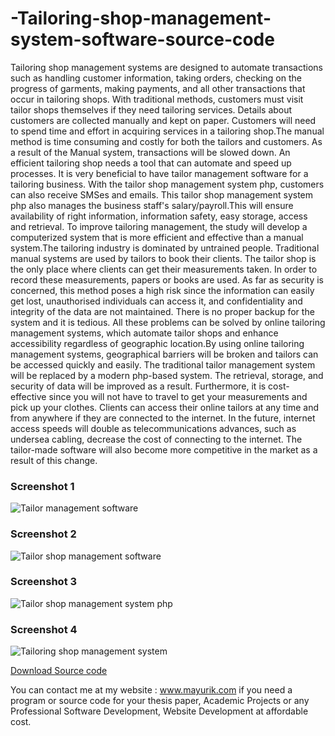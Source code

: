 # -Tailoring-shop-management-system-software-source-code
Tailoring shop management systems are designed to automate transactions such as handling customer information, taking orders, checking on the progress of garments, making payments, and all other transactions that occur in tailoring shops. With traditional methods, customers must visit tailor shops themselves if they need tailoring services. Details about customers are collected manually and kept on paper. Customers will need to spend time and effort in acquiring services in a tailoring shop.The manual method is time consuming and costly for both the tailors and customers. As a result of the Manual system, transactions will be slowed down. An efficient tailoring shop needs a tool that can automate and speed up processes. It is very beneficial to have tailor management software for a tailoring business. With the tailor shop management system php, customers can also receive SMSes and emails. This tailor shop management system php  also manages the business staff's salary/payroll.This will ensure availability of right information, information safety, easy storage, access and retrieval. To improve tailoring management, the study will develop a computerized system that is more efficient and effective than a manual system.The tailoring industry is dominated by untrained people. Traditional manual systems are used by tailors to book their clients. The tailor shop is the only place where clients can get their measurements taken. In order to record these measurements, papers or books are used. As far as security is concerned, this method poses a high risk since the information can easily get lost, unauthorised individuals can access it, and confidentiality and integrity of the data are not maintained. There is no proper backup for the system and it is tedious. All these problems can be solved by online tailoring management systems, which automate tailor shops and enhance accessibility regardless of geographic location.By using online tailoring management systems, geographical barriers will be broken and tailors can be accessed quickly and easily. The traditional tailor management system will be replaced by a modern php-based system. The retrieval, storage, and security of data will be improved as a result. Furthermore, it is cost-effective since you will not have to travel to get your measurements and pick up your clothes. Clients can access their online tailors at any time and from anywhere if they are connected to the internet. In the future, internet access speeds will double as telecommunications advances, such as undersea cabling, decrease the cost of connecting to the internet. The tailor-made software will also become more competitive in the market as a result of this change.

<h3> Screenshot 1</h3>
<img src="https://www.mayurik.com/uploads/P1335/Tailor%20management%20software.jpg" alt="Tailor management software">

<h3> Screenshot 2</h3>
<img src="https://www.mayurik.com/uploads/P1335/Tailor%20shop%20management%20software.jpg" alt="Tailor shop management software">


<h3> Screenshot 3</h3>
<img src="https://www.mayurik.com/uploads/P1335/Tailor%20shop%20management%20system%20php.jpg" alt="Tailor shop management system php">


<h3> Screenshot 4</h3>
<img src="https://www.mayurik.com/uploads/P1335/Tailoring%20shop%20management%20system.jpg" alt="Tailoring shop management system">



<a href="https://www.mayurik.com/source-code/P1335/-tailoring-shop-management-system-software-source-code">Download Source code</a>

You can contact me at my website : www.mayurik.com if you need a program or source code for your thesis paper, Academic Projects or any Professional Software Development, Website Development at affordable cost.

